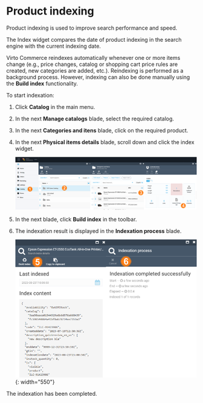 # Product indexing

Product indexing is used to improve search performance and speed.

The Index widget compares the date of product indexing in the search engine with the current indexing date.

Virto Commerce reindexes automatically whenever one or more items change (e.g., price changes, catalog or shopping cart price rules are created, new categories are added, etc.). Reindexing is performed as a background process. However, indexing can also be done manually using the **Build index** functionality.

To start indexation:

1. Click **Catalog** in the main menu.
1. In the next **Manage catalogs** blade, select the required catalog.
1. In the next **Categories and itens** blade, click on the required product.
1. In the next **Physical items details** blade, scroll down and click the index widget.  

    ![Path](media/index-path.png)

1. In the next blade, click **Build index** in the toolbar. 
1. The indexation result is displayed in the **Indexation process** blade.

    ![Fig. Indexing completed](media/index-details.png){: width="550"}

The indexation has been completed.